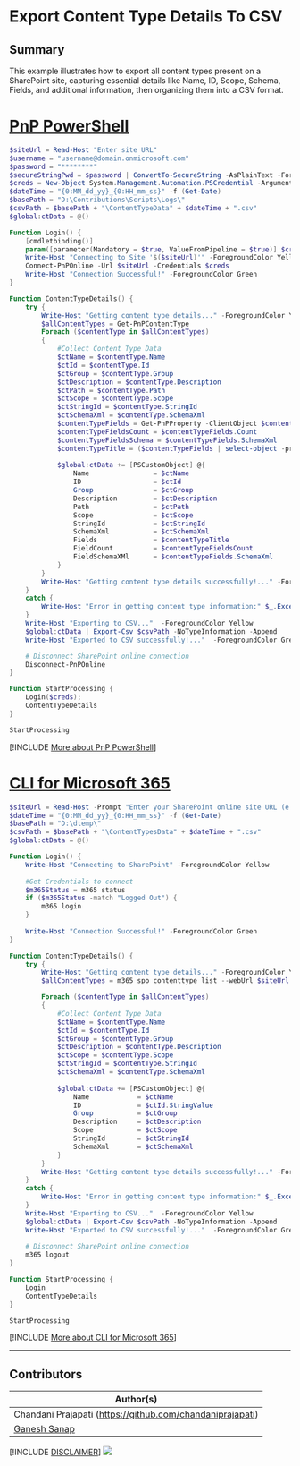 

# Export Content Type Details To CSV

## Summary

This example illustrates how to export all content types present on a SharePoint site, capturing essential details like Name, ID, Scope, Schema, Fields, and additional information, then organizing them into a CSV format.

# [PnP PowerShell](#tab/pnpps)

```powershell
$siteUrl = Read-Host "Enter site URL"
$username = "username@domain.onmicrosoft.com"
$password = "********"
$secureStringPwd = $password | ConvertTo-SecureString -AsPlainText -Force
$creds = New-Object System.Management.Automation.PSCredential -ArgumentList $username, $secureStringPwd
$dateTime = "{0:MM_dd_yy}_{0:HH_mm_ss}" -f (Get-Date)
$basePath = "D:\Contributions\Scripts\Logs\"
$csvPath = $basePath + "\ContentTypeData" + $dateTime + ".csv"
$global:ctData = @()

Function Login() {
    [cmdletbinding()]
    param([parameter(Mandatory = $true, ValueFromPipeline = $true)] $creds)
    Write-Host "Connecting to Site '$($siteUrl)'" -ForegroundColor Yellow
    Connect-PnPOnline -Url $siteUrl -Credentials $creds
    Write-Host "Connection Successful!" -ForegroundColor Green
}

Function ContentTypeDetails() {
    try {
        Write-Host "Getting content type details..." -ForegroundColor Yellow
        $allContentTypes = Get-PnPContentType
        Foreach ($contentType in $allContentTypes)
        {
            #Collect Content Type Data
            $ctName = $contentType.Name
            $ctId = $contentType.Id
            $ctGroup = $contentType.Group
            $ctDescription = $contentType.Description
            $ctPath = $contentType.Path
            $ctScope = $contentType.Scope
            $ctStringId = $contentType.StringId
            $ctSchemaXml = $contentType.SchemaXml
            $contentTypeFields = Get-PnPProperty -ClientObject $contentType -Property Fields
            $contentTypeFieldsCount = $contentTypeFields.Count
            $contentTypeFieldsSchema = $contentTypeFields.SchemaXml
            $contentTypeTitle = ($contentTypeFields | select-object -property Title | foreach-object { $_.Title }) -join ','
            
            $global:ctData += [PSCustomObject] @{
                Name                = $ctName
                ID                  = $ctId
                Group               = $ctGroup
                Description         = $ctDescription
                Path                = $ctPath
                Scope               = $ctScope
                StringId            = $ctStringId
                SchemaXml           = $ctSchemaXml
                Fields              = $contentTypeTitle
                FieldCount          = $contentTypeFieldsCount
                FieldSchemaXMl      = $contentTypeFields.SchemaXml
            }
        }
        Write-Host "Getting content type details successfully!..." -ForegroundColor Green
    }
    catch {
        Write-Host "Error in getting content type information:" $_.Exception.Message -ForegroundColor Red
    }
    Write-Host "Exporting to CSV..."  -ForegroundColor Yellow
    $global:ctData | Export-Csv $csvPath -NoTypeInformation -Append
    Write-Host "Exported to CSV successfully!..."  -ForegroundColor Green

    # Disconnect SharePoint online connection
    Disconnect-PnPOnline
}

Function StartProcessing {
    Login($creds);
    ContentTypeDetails
}

StartProcessing
```

[!INCLUDE [More about PnP PowerShell](../../docfx/includes/MORE-PNPPS.md)]

# [CLI for Microsoft 365](#tab/cli-m365-ps)

```powershell
$siteUrl = Read-Host -Prompt "Enter your SharePoint online site URL (e.g https://contoso.sharepoint.com/sites/work)"
$dateTime = "{0:MM_dd_yy}_{0:HH_mm_ss}" -f (Get-Date)
$basePath = "D:\dtemp\"
$csvPath = $basePath + "\ContentTypesData" + $dateTime + ".csv"
$global:ctData = @()

Function Login() {     
    Write-Host "Connecting to SharePoint" -ForegroundColor Yellow
	
	#Get Credentials to connect
	$m365Status = m365 status
	if ($m365Status -match "Logged Out") {
		m365 login
	}
    
	Write-Host "Connection Successful!" -ForegroundColor Green
}

Function ContentTypeDetails() {
    try {
        Write-Host "Getting content type details..." -ForegroundColor Yellow
		$allContentTypes = m365 spo contenttype list --webUrl $siteUrl | ConvertFrom-Json

        Foreach ($contentType in $allContentTypes)
        {
            #Collect Content Type Data
            $ctName = $contentType.Name
            $ctId = $contentType.Id
            $ctGroup = $contentType.Group
			$ctDescription = $contentType.Description
            $ctScope = $contentType.Scope
            $ctStringId = $contentType.StringId
            $ctSchemaXml = $contentType.SchemaXml
            
            $global:ctData += [PSCustomObject] @{
                Name            = $ctName
                ID              = $ctId.StringValue
                Group			= $ctGroup
                Description		= $ctDescription
                Scope			= $ctScope
                StringId		= $ctStringId
                SchemaXml		= $ctSchemaXml
            }
        }
        Write-Host "Getting content type details successfully!..." -ForegroundColor Green
    }
    catch {
        Write-Host "Error in getting content type information:" $_.Exception.Message -ForegroundColor Red
    }
    Write-Host "Exporting to CSV..."  -ForegroundColor Yellow
    $global:ctData | Export-Csv $csvPath -NoTypeInformation -Append
    Write-Host "Exported to CSV successfully!..."  -ForegroundColor Green
	
	# Disconnect SharePoint online connection
	m365 logout
}

Function StartProcessing {
	Login
    ContentTypeDetails
}

StartProcessing
```

[!INCLUDE [More about CLI for Microsoft 365](../../docfx/includes/MORE-CLIM365.md)]

***

## Contributors

| Author(s) |
|-----------|
| Chandani Prajapati (https://github.com/chandaniprajapati) |
| [Ganesh Sanap](https://ganeshsanapblogs.wordpress.com/) |


[!INCLUDE [DISCLAIMER](../../docfx/includes/DISCLAIMER.md)]
<img src="https://m365-visitor-stats.azurewebsites.net/script-samples/scripts/spo-export-content-type-details-to-csv" aria-hidden="true" />
